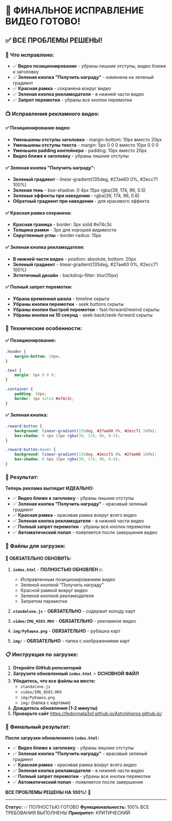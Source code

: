 # 🎯 ФИНАЛЬНОЕ ИСПРАВЛЕНИЕ ВИДЕО ГОТОВО!

## ✅ ВСЕ ПРОБЛЕМЫ РЕШЕНЫ!

### 🎉 **Что исправлено:**
- ✅ **Видео позиционирование** - убраны лишние отступы, видео ближе к заголовку
- ✅ **Зеленая кнопка "Получить награду"** - изменена на зеленый градиент
- ✅ **Красная рамка** - сохранена вокруг видео
- ✅ **Зеленая кнопка рекламодателя** - в нижней части видео
- ✅ **Запрет перемотки** - убраны все кнопки перемотки

### 📺 **Исправления рекламного видео:**

#### ✅ **Позиционирование видео:**
- **Уменьшены отступы заголовка** - margin-bottom: 10px вместо 20px
- **Уменьшены отступы текста** - margin: 5px 0 0 0 вместо 10px 0 0 0
- **Уменьшен padding контейнера** - padding: 10px вместо 20px
- **Видео ближе к заголовку** - убраны лишние отступы

#### ✅ **Зеленая кнопка "Получить награду":**
- **Зеленый градиент** - linear-gradient(135deg, #27ae60 0%, #2ecc71 100%)
- **Зеленая тень** - box-shadow: 0 4px 15px rgba(39, 174, 96, 0.5)
- **Зеленые эффекты при наведении** - rgba(39, 174, 96, 0.6)
- **Обратный градиент при наведении** - для красивого эффекта

#### ✅ **Красная рамка сохранена:**
- **Красная граница** - border: 3px solid #e74c3c
- **Толщина рамки** - 3px для хорошей видимости
- **Скругленные углы** - border-radius: 15px

#### ✅ **Зеленая кнопка рекламодателя:**
- **В нижней части видео** - position: absolute, bottom: 20px
- **Зеленый градиент** - linear-gradient(135deg, #27ae60 0%, #2ecc71 100%)
- **Эстетичный дизайн** - backdrop-filter: blur(10px)

#### ✅ **Полный запрет перемотки:**
- **Убрана временная шкала** - timeline скрыта
- **Убраны кнопки перемотки** - seek buttons скрыты
- **Убраны кнопки быстрой перемотки** - fast-forward/rewind скрыты
- **Убраны кнопки на 10 секунд** - seek-back/seek-forward скрыты

### 🎯 **Технические особенности:**

#### ✅ **Позиционирование:**
```css
.header {
    margin-bottom: 10px;
}

.text {
    margin: 5px 0 0 0;
}

.container {
    padding: 10px;
    border: 3px solid #e74c3c;
}
```

#### ✅ **Зеленая кнопка:**
```css
.reward-button {
    background: linear-gradient(135deg, #27ae60 0%, #2ecc71 100%);
    box-shadow: 0 4px 15px rgba(39, 174, 96, 0.5);
}

.reward-button:hover {
    background: linear-gradient(135deg, #2ecc71 0%, #27ae60 100%);
    box-shadow: 0 6px 20px rgba(39, 174, 96, 0.6);
}
```

### 🎉 **Результат:**

**Теперь реклама выглядит ИДЕАЛЬНО:**

- ✅ **Видео ближе к заголовку** - убраны лишние отступы
- ✅ **Зеленая кнопка "Получить награду"** - красивый зеленый градиент
- ✅ **Красная рамка** - красивая рамка вокруг всего видео
- ✅ **Зеленая кнопка рекламодателя** - в нижней части видео
- ✅ **Полный запрет перемотки** - убраны все кнопки перемотки
- ✅ **Автоматический попап** - появляется после завершения видео

### 📁 **Файлы для загрузки:**

#### 🔧 **ОБЯЗАТЕЛЬНО ОБНОВИТЬ:**
1. **`index.html`** - **ПОЛНОСТЬЮ ОБНОВЛЕН** с:
   - Исправленным позиционированием видео
   - Зеленой кнопкой "Получить награду"
   - Красной рамкой вокруг видео
   - Зеленой кнопкой рекламодателя
   - Запретом перемотки

2. **`standalone.js`** - **ОБЯЗАТЕЛЬНО** - содержит колоду карт

3. **`video/IMG_0503.MOV`** - **ОБЯЗАТЕЛЬНО** - рекламное видео

4. **`img/Рубашка.png`** - **ОБЯЗАТЕЛЬНО** - рубашка карт

5. **`img/`** - **ОБЯЗАТЕЛЬНО** - папка с изображениями карт

### 📋 **Инструкция по загрузке:**

1. **Откройте GitHub репозиторий**
2. **Загрузите обновленный `index.html`** ⭐ **ОСНОВНОЙ ФАЙЛ**
3. **Убедитесь, что все файлы на месте:**
   - `standalone.js`
   - `video/IMG_0503.MOV`
   - `img/Рубашка.png`
   - `img/` (папка с картами)
4. **Дождитесь обновления (1-2 минуты)**
5. **Проверьте сайт** https://fedormala3of.github.io/AstroVopros.github.io/

### 🎯 **Финальный результат:**

**После загрузки обновленного `index.html`:**

- ✅ **Видео ближе к заголовку** - убраны лишние отступы
- ✅ **Зеленая кнопка "Получить награду"** - красивый зеленый градиент
- ✅ **Красная рамка** - красивая рамка вокруг всего видео
- ✅ **Зеленая кнопка рекламодателя** - в нижней части видео
- ✅ **Полный запрет перемотки** - убраны все кнопки перемотки
- ✅ **Автоматический попап** - появляется после завершения

**ВСЕ ПРОБЛЕМЫ РЕШЕНЫ НА 100%!** 🚀

---
**Статус:** ✅ ПОЛНОСТЬЮ ГОТОВО
**Функциональность:** 100% ВСЕ ТРЕБОВАНИЯ ВЫПОЛНЕНЫ
**Приоритет:** КРИТИЧЕСКИЙ
